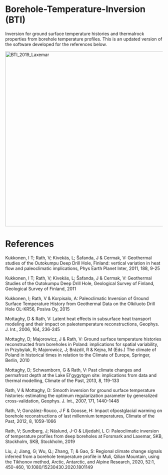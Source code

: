 # Borehole-Temperature-Inversion (BTI) 
Inversion for ground surface temperature histories and thermalrock properties from borehole temperature profiles. This is an updated version of the software developed for the references below. 

 <img src="https://github.com/volkerrath/BTI_2021/assets/7248916/fb7e77d4-d746-42ce-8786-7b1d4b51e4e9" alt="BTI_2019_Laxemar" width="700" height="560">

# References 
Kukkonen, I T; Rath, V; Kivekäs, L; Šafanda, J & Cermak, V: Geothermal studies of the Outokumpu Deep Drill Hole, Finland: vertical
variation in heat flow and paleoclimatic implications, Phys Earth Planet Inter, 2011, 188, 9-25

Kukkonen, I T; Rath, V; Kivekäs, L; Šafanda, J & Cermak, V: Geothermal Studies of the Outokumpu Deep Drill Hole, Geological Survey
of Finland, Geological Survey of Finland, 2011 

Kukkonen, I; Rath, V & Korpisalo, A: Paleoclimatic Inversion of Ground Surface Temperature History from Geothermal Data on the
Olkiluoto Drill Hole OL-KR56, Posiva Oy, 2015 

Mottaghy, D & Rath, V: Latent heat effects in subsurface heat transport modeling and their impact on paleotemperature
reconstructions, Geophys. J. Int., 2006, 164, 236-245 

Mottaghy, D; Majorowicz, J & Rath, V: Ground surface temperature histories reconstructed from boreholes in Poland: implications
for spatial variability, in Przybylak, R; Majorowicz, J; Brázdil, R & Kejna, M (Eds.) 
The climate of Poland in historical times in relation to the Climate of Europe, Springer, Berlin, 2010 

Mottaghy, D; Schwamborn, G & Rath, V: Past climate changes and permafrost depth at the Lake El'gygytgyn site: implications from
data and thermal modelling, Climate of the Past, 2013, 8, 119-133 

Rath, V & Mottaghy, D: Smooth inversion for ground surface temperature histories: estimating the optimum regularization
parameter by generalized cross-validation, Geophys. J. Int., 2007, 171, 1440-1448 

Rath, V; González-Rouco, J F & Goosse, H: Impact ofpostglacial warming on borehole reconstructions of last millennium
temperatures, Climate of the Past, 2012, 8, 1059-1066 

Rath, V; Sundberg, J; Näslund, J-O & Liljedahl, L C: Paleoclimatic inversion of temperature profiles from deep boreholes at 
Forsmark and Laxemar, SKB, Stockholm, SKB, Stockholm, 2019

Liu, J; Jiang, G; Wu, Q.; Zhang, T; & Gao, S: Regional climate change signals inferred from a borehole temperature profile in Muli, Qilian
Mountain, using the Tikhonov method, Arctic, Antarctic, and Alpine Research, 2020, 52:1, 450-460, 10.1080/15230430.2020.1801149
